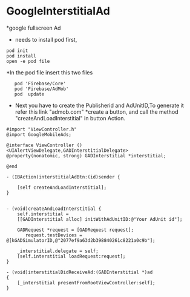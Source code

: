 # GoogleInterstitialAd
*google fullscreen Ad
* needs to install pod first,
```
pod init
pod install
open -e pod file
```
   *In the pod file insert this two files
```
   pod 'Firebase/Core'
   pod 'Firebase/AdMob'
   pod  update
```
* Next you have to create the Publisherid and AdUnitID,To generate it refer this link "admob.com"
*create a button, and call the method "createAndLoadInterstitial" in button Action.
```
#import "ViewController.h"
@import GoogleMobileAds;

@interface ViewController ()<UIAlertViewDelegate,GADInterstitialDelegate>
@property(nonatomic, strong) GADInterstitial *interstitial;

@end

- (IBAction)interstitialAdBtn:(id)sender {
    
    [self createAndLoadInterstitial];
}


- (void)createAndLoadInterstitial {
    self.interstitial =
    [[GADInterstitial alloc] initWithAdUnitID:@"Your AdUnit id"];
    
    GADRequest *request = [GADRequest request];
       request.testDevices = @[kGADSimulatorID,@"2077ef9a63d2b398840261c8221a0c9b"];
    
    _interstitial.delegate = self;
    [self.interstitial loadRequest:request];
}

- (void)interstitialDidReceiveAd:(GADInterstitial *)ad
{
    [_interstitial presentFromRootViewController:self];
}
```


   
